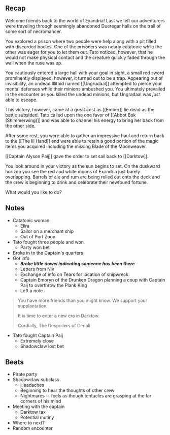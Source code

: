 ## Recap

Welcome friends back to the world of Exandria! Last we left our adventurers  were traveling through seemingly abandoned Dueregar halls on the trail of some sort of necromancer.

You explored a prison where two people were help along with a pit filled with discarded bodies. One of the prisoners was nearly catatonic while the other was eager for you to let them out. Tato noticed, however, that he would not make physical contact and the creature quickly faded through the wall when the ruse was up.

You cautiously entered a large hall with your goal in sight, a small red sword prominently displayed; however, it turned out to be a trap. Appearing out of invisibility, an undead Illithid named [[Ungrudaal]] attempted to pierce your mental defenses while their minions ambushed you. You ultimately prevailed in the encounter as you killed the undead minions, but Ungradaal was *just* able to escape.

This victory, however, came at a great cost as [[Ember]] lie dead as the battle subsided. Tato called upon the one favor of [[Abbot Bok (Shimmerwing)]] and was able to channel his energy to bring her back from the other side.

After some rest, you were able to gather an impressive haul and return back to the [[The Ill Hand]] and were able to retain a good portion of the magic items you acquired including the missing Blade of the Moonweaver.

[[Captain Alyson Paij]] gave the order to set sail back to [[Darktow]].

You look around in your victory as the sun begins to set. On the duskward horizon you see the red and white moons of Exandria just barely overlapping. Barrels of ale and rum are being rolled out onto the deck and the crew is beginning to drink and celebrate their newfound fortune.

What would you like to do?

## Notes

* Catatonic woman
	* Elira
	* Sailor on a merchant ship
	* Out of Port Zoon
* Tato fought three people and won
	* Party won bet
* Broke in to the Captain's quarters
* Got info
	* ***Broke little dowel indicating someone has been there***
	* Letters from Niv
	* Exchange of info on Tears for location of shipwreck
	* Captain Emoryn of the Drunken Dragon planning a coup with Captain Paij to overthrow the Plank King
	* Left a note
> You have more friends than you might know. We support your supplantation.
> 
> It is time to enter a new era in Darktow.
> 
> Cordially,
> The Despoilers of Denali

* Tato fought Captain Paij
	* Extremely close
	* Shadowclaw lost bet
## Beats

* Pirate party
* Shadowclaw subclass
	* Headaches
	* Beginning to hear the thoughts of other crew
	* Nightmares -- feels as though tentacles are grasping at the far corners of his mind
* Meeting with the captain
	* Darktow tax
	* Potential mutiny
* Where to next?
* Random encounter
